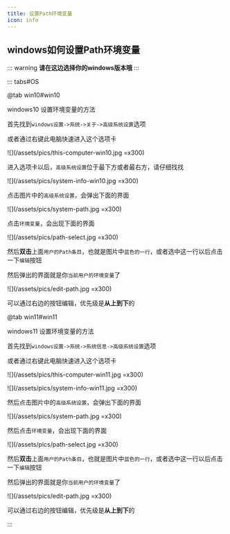 ```yaml
---
title: 设置Path环境变量
icon: info
---
```


## windows如何设置Path环境变量

::: warning
**请在这边选择你的windows版本哦**
:::

::: tabs#OS

@tab win10#win10

windows10 设置环境变量的方法

首先找到`windows设置->系统->关于->高级系统设置`选项

或者通过右键此电脑快速进入这个选项卡

![](/assets/pics/this-computer-win10.jpg =x300)

进入选项卡以后，`高级系统设置`位于最下方或者最右方，请仔细找找

![](/assets/pics/system-info-win10.jpg =x300)

点击图片中的`高级系统设置`，会弹出下面的界面

![](/assets/pics/system-path.jpg =x300)

点击`环境变量`，会出现下面的界面

![](/assets/pics/path-select.jpg =x300)

然后**双击**上面`用户的Path条目`，也就是图片中`蓝色的一行`，或者选中这一行以后点击一下`编辑`按钮

然后弹出的界面就是你`当前用户的环境变量`了

![](/assets/pics/edit-path.jpg =x300)

可以通过右边的按钮编辑，优先级是**从上到下**的

@tab win11#win11

windows11 设置环境变量的方法

首先找到`windows设置->系统->系统信息->高级系统设置`选项

或者通过右键此电脑快速进入这个选项卡

![](/assets/pics/this-computer-win11.jpg =x300)

![](/assets/pics/system-info-win11.jpg =x300)

然后点击图片中的`高级系统设置`，会弹出下面的界面

![](/assets/pics/system-path.jpg =x300)

然后点击`环境变量`，会出现下面的界面

![](/assets/pics/path-select.jpg =x300)

然后**双击**上面`用户的Path条目`，也就是图片中`蓝色的一行`，或者选中这一行以后点击一下`编辑`按钮

然后弹出的界面就是你`当前用户的环境变量`了

![](/assets/pics/edit-path.jpg =x300)

可以通过右边的按钮编辑，优先级是**从上到下**的

:::
